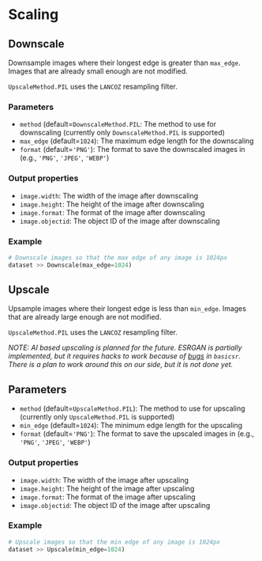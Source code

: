 # Scaling

## Downscale

Downsample images where their longest edge is greater than `max_edge`. Images that are already small enough are not modified.

`UpscaleMethod.PIL` uses the `LANCOZ` resampling filter.

### Parameters

- `method` (default=`DownscaleMethod.PIL`: The method to use for downscaling (currently only `DownscaleMethod.PIL` is supported)
- `max_edge` (default=`1024`): The maximum edge length for the downscaling
- `format` (default=`'PNG'`): The format to save the downscaled images in (e.g., `'PNG'`, `'JPEG'`, `'WEBP'`)

### Output properties

- `image.width`: The width of the image after downscaling
- `image.height`: The height of the image after downscaling
- `image.format`: The format of the image after downscaling
- `image.objectid`: The object ID of the image after downscaling

### Example

```python
# Downscale images so that the max edge of any image is 1024px
dataset >> Downscale(max_edge=1024)
```

## Upscale

Upsample images where their longest edge is less than `min_edge`. Images that are already large enough are not modified.

`UpscaleMethod.PIL` uses the `LANCOZ` resampling filter.

_NOTE: AI based upscaling is planned for the future. ESRGAN is partially implemented, but it requires hacks to work 
because of [bugs](https://github.com/XPixelGroup/BasicSR/issues/533) in `basicsr`. There is a plan to work around this 
on our side, but it is not done yet._

## Parameters

- `method` (default=`UpscaleMethod.PIL`): The method to use for upscaling (currently only `UpscaleMethod.PIL` is supported)
- `min_edge` (default=`1024`): The minimum edge length for the upscaling
- `format` (default=`'PNG'`): The format to save the upscaled images in (e.g., `'PNG'`, `'JPEG'`, `'WEBP'`)

### Output properties

- `image.width`: The width of the image after upscaling
- `image.height`: The height of the image after upscaling
- `image.format`: The format of the image after upscaling
- `image.objectid`: The object ID of the image after upscaling

### Example

```python
# Upscale images so that the min edge of any image is 1024px
dataset >> Upscale(min_edge=1024)
```
